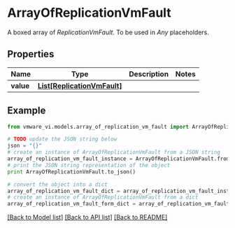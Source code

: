 # ArrayOfReplicationVmFault

A boxed array of *ReplicationVmFault*. To be used in *Any* placeholders. 

## Properties
Name | Type | Description | Notes
------------ | ------------- | ------------- | -------------
**value** | [**List[ReplicationVmFault]**](ReplicationVmFault.md) |  | 

## Example

```python
from vmware_vi.models.array_of_replication_vm_fault import ArrayOfReplicationVmFault

# TODO update the JSON string below
json = "{}"
# create an instance of ArrayOfReplicationVmFault from a JSON string
array_of_replication_vm_fault_instance = ArrayOfReplicationVmFault.from_json(json)
# print the JSON string representation of the object
print ArrayOfReplicationVmFault.to_json()

# convert the object into a dict
array_of_replication_vm_fault_dict = array_of_replication_vm_fault_instance.to_dict()
# create an instance of ArrayOfReplicationVmFault from a dict
array_of_replication_vm_fault_form_dict = array_of_replication_vm_fault.from_dict(array_of_replication_vm_fault_dict)
```
[[Back to Model list]](../README.md#documentation-for-models) [[Back to API list]](../README.md#documentation-for-api-endpoints) [[Back to README]](../README.md)


